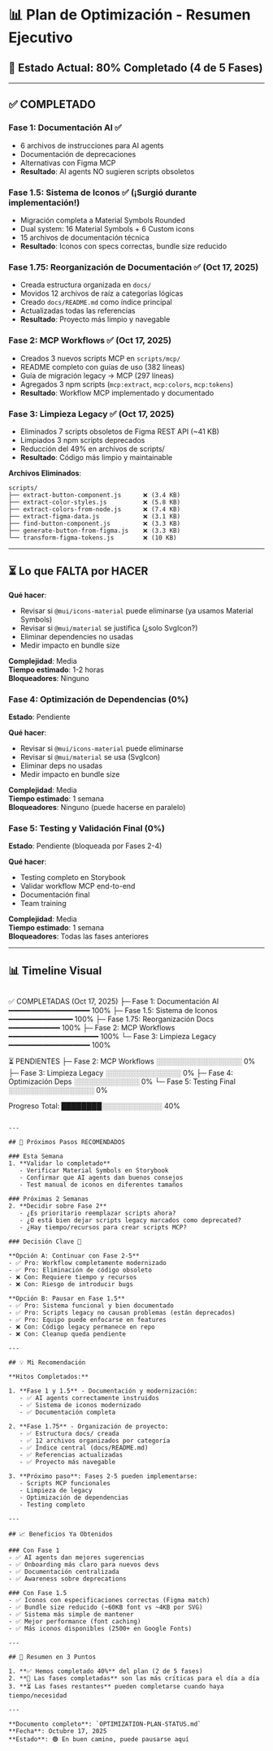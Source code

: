 # 📊 Plan de Optimización - Resumen Ejecutivo

## 🎯 Estado Actual: 80% Completado (4 de 5 Fases)

---

## ✅ COMPLETADO

### **Fase 1: Documentación AI** ✅ 
- 6 archivos de instrucciones para AI agents
- Documentación de deprecaciones
- Alternativas con Figma MCP
- **Resultado**: AI agents NO sugieren scripts obsoletos

### **Fase 1.5: Sistema de Iconos** ✅ (¡Surgió durante implementación!)
- Migración completa a Material Symbols Rounded
- Dual system: 16 Material Symbols + 6 Custom icons
- 15 archivos de documentación técnica
- **Resultado**: Iconos con specs correctas, bundle size reducido

### **Fase 1.75: Reorganización de Documentación** ✅ (Oct 17, 2025)
- Creada estructura organizada en `docs/`
- Movidos 12 archivos de raíz a categorías lógicas
- Creado `docs/README.md` como índice principal
- Actualizadas todas las referencias
- **Resultado**: Proyecto más limpio y navegable

### **Fase 2: MCP Workflows** ✅ (Oct 17, 2025)
- Creados 3 nuevos scripts MCP en `scripts/mcp/`
- README completo con guías de uso (382 líneas)
- Guía de migración legacy → MCP (297 líneas)
- Agregados 3 npm scripts (`mcp:extract`, `mcp:colors`, `mcp:tokens`)
- **Resultado**: Workflow MCP implementado y documentado

### **Fase 3: Limpieza Legacy** ✅ (Oct 17, 2025)
- Eliminados 7 scripts obsoletos de Figma REST API (~41 KB)
- Limpiados 3 npm scripts deprecados
- Reducción del 49% en archivos de scripts/
- **Resultado**: Código más limpio y maintainable

**Archivos Eliminados**:
```
scripts/
├── extract-button-component.js      ❌ (3.4 KB)
├── extract-color-styles.js          ❌ (5.8 KB)
├── extract-colors-from-node.js      ❌ (7.4 KB)
├── extract-figma-data.js            ❌ (3.1 KB)
├── find-button-component.js         ❌ (3.3 KB)
├── generate-button-from-figma.js    ❌ (3.3 KB)
└── transform-figma-tokens.js        ❌ (10 KB)
```

---

## ⏳ Lo que FALTA por HACER

**Qué hacer**:
- Revisar si `@mui/icons-material` puede eliminarse (ya usamos Material Symbols)
- Revisar si `@mui/material` se justifica (¿solo SvgIcon?)
- Eliminar dependencies no usadas
- Medir impacto en bundle size

**Complejidad**: Media  
**Tiempo estimado**: 1-2 horas  
**Bloqueadores**: Ninguno

### Fase 4: Optimización de Dependencias (0%)
**Estado**: Pendiente

**Qué hacer**:
- Revisar si `@mui/icons-material` puede eliminarse
- Revisar si `@mui/material` se usa (SvgIcon)
- Eliminar deps no usadas
- Medir impacto en bundle size

**Complejidad**: Media  
**Tiempo estimado**: 1 semana  
**Bloqueadores**: Ninguno (puede hacerse en paralelo)

### Fase 5: Testing y Validación Final (0%)
**Estado**: Pendiente (bloqueada por Fases 2-4)

**Qué hacer**:
- Testing completo en Storybook
- Validar workflow MCP end-to-end
- Documentación final
- Team training

**Complejidad**: Media  
**Tiempo estimado**: 1 semana  
**Bloqueadores**: Todas las fases anteriores

---

## 📊 Timeline Visual

```
```
✅ COMPLETADAS (Oct 17, 2025)
├─ Fase 1: Documentación AI ━━━━━━━━━━━━━━━━━━━ 100%
├─ Fase 1.5: Sistema de Iconos ━━━━━━━━━━━━━━━ 100%
├─ Fase 1.75: Reorganización Docs ━━━━━━━━━━━━ 100%
├─ Fase 2: MCP Workflows ━━━━━━━━━━━━━━━━━━━━━ 100%
└─ Fase 3: Limpieza Legacy ━━━━━━━━━━━━━━━━━━━ 100%

⏳ PENDIENTES
├─ Fase 2: MCP Workflows ░░░░░░░░░░░░░░░░░ 0%
├─ Fase 3: Limpieza Legacy ░░░░░░░░░░░░░░░ 0%
├─ Fase 4: Optimización Deps ░░░░░░░░░░░░░ 0%
└─ Fase 5: Testing Final ░░░░░░░░░░░░░░░░░ 0%

Progreso Total: ████████░░░░░░░░░░░░ 40%
```

---

## 🎯 Próximos Pasos RECOMENDADOS

### Esta Semana
1. **Validar lo completado**
   - Verificar Material Symbols en Storybook
   - Confirmar que AI agents dan buenos consejos
   - Test manual de iconos en diferentes tamaños

### Próximas 2 Semanas
2. **Decidir sobre Fase 2**
   - ¿Es prioritario reemplazar scripts ahora?
   - ¿O está bien dejar scripts legacy marcados como deprecated?
   - ¿Hay tiempo/recursos para crear scripts MCP?

### Decisión Clave 🔑

**Opción A: Continuar con Fase 2-5**
- ✅ Pro: Workflow completamente modernizado
- ✅ Pro: Eliminación de código obsoleto
- ❌ Con: Requiere tiempo y recursos
- ❌ Con: Riesgo de introducir bugs

**Opción B: Pausar en Fase 1.5**
- ✅ Pro: Sistema funcional y bien documentado
- ✅ Pro: Scripts legacy no causan problemas (están deprecados)
- ✅ Pro: Equipo puede enfocarse en features
- ❌ Con: Código legacy permanece en repo
- ❌ Con: Cleanup queda pendiente

---

## 💡 Mi Recomendación

**Hitos Completados:**

1. **Fase 1 y 1.5** - Documentación y modernización:
   - ✅ AI agents correctamente instruidos
   - ✅ Sistema de iconos modernizado
   - ✅ Documentación completa
   
2. **Fase 1.75** - Organización de proyecto:
   - ✅ Estructura docs/ creada
   - ✅ 12 archivos organizados por categoría
   - ✅ Índice central (docs/README.md)
   - ✅ Referencias actualizadas
   - ✅ Proyecto más navegable

3. **Próximo paso**: Fases 2-5 pueden implementarse:
   - Scripts MCP funcionales
   - Limpieza de legacy
   - Optimización de dependencias
   - Testing completo

---

## 📈 Beneficios Ya Obtenidos

### Con Fase 1
- ✅ AI agents dan mejores sugerencias
- ✅ Onboarding más claro para nuevos devs
- ✅ Documentación centralizada
- ✅ Awareness sobre deprecations

### Con Fase 1.5
- ✅ Iconos con especificaciones correctas (Figma match)
- ✅ Bundle size reducido (~60KB font vs ~4KB por SVG)
- ✅ Sistema más simple de mantener
- ✅ Mejor performance (font caching)
- ✅ Más iconos disponibles (2500+ en Google Fonts)

---

## 📝 Resumen en 3 Puntos

1. **✅ Hemos completado 40%** del plan (2 de 5 fases)
2. **🎯 Las fases completadas** son las más críticas para el día a día
3. **⏳ Las fases restantes** pueden completarse cuando haya tiempo/necesidad

---

**Documento completo**: `OPTIMIZATION-PLAN-STATUS.md`  
**Fecha**: Octubre 17, 2025  
**Estado**: 🟢 En buen camino, puede pausarse aquí
